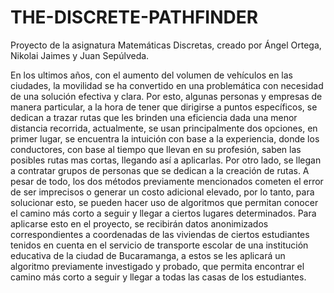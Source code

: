 # THE-DISCRETE-PATHFINDER
Proyecto de la asignatura Matemáticas Discretas, creado por Ángel Ortega, Nikolai Jaimes y Juan Sepúlveda.

En los ultimos años, con el aumento del volumen de vehículos en las ciudades, la movilidad se ha convertido en una problemática con necesidad de una solución efectiva y clara. Por esto, algunas personas y empresas de manera particular, a la hora de tener que dirigirse a puntos específicos, se dedican a trazar rutas que les brinden una eficiencia dada una menor distancia recorrida, actualmente, se usan principalmente dos opciones, en primer lugar, se encuentra la intuición con base a la experiencia, donde los conductores, con base al tiempo que llevan en su profesión, saben las posibles rutas mas cortas, llegando así a aplicarlas. Por otro lado, se llegan a contratar grupos de personas que se dedican a la creación de rutas. A pesar de todo, los dos métodos previamente mencionados cometen el error de ser imprecisos o generar un costo adicional elevado, por lo tanto, para solucionar esto, se pueden hacer uso de algoritmos que permitan conocer el camino más corto a seguir y llegar a ciertos lugares determinados. Para aplicarse esto en el proyecto, se recibirán datos anonimizados correspondientes a coordenadas de las viviendas de ciertos estudiantes tenidos en cuenta en el servicio de transporte escolar de una institución educativa de la ciudad de Bucaramanga, a estos se les aplicará un algoritmo previamente investigado y probado, que permita encontrar el camino más corto a seguir y llegar a todas las casas de los estudiantes.
